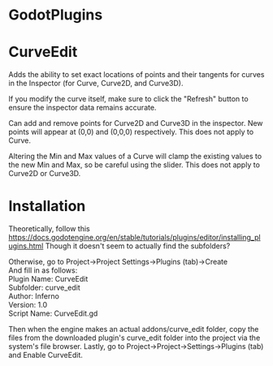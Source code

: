 # GodotPlugins

# CurveEdit
Adds the ability to set exact locations of points and their tangents for curves in the Inspector (for Curve, Curve2D, and Curve3D).

If you modify the curve itself, make sure to click the "Refresh" button to ensure the inspector data remains accurate.

Can add and remove points for Curve2D and Curve3D in the inspector. New points will appear at (0,0) and (0,0,0) respectively.
This does not apply to Curve.

Altering the Min and Max values of a Curve will clamp the existing values to the new Min and Max, so be careful using the slider.
This does not apply to Curve2D or Curve3D.

# Installation
Theoretically, follow this https://docs.godotengine.org/en/stable/tutorials/plugins/editor/installing_plugins.html
Though it doesn't seem to actually find the subfolders?

Otherwise, go to Project->Project Settings->Plugins (tab)->Create <br/>
And fill in as follows: <br/>
Plugin Name: CurveEdit <br/>
Subfolder: curve_edit <br/>
Author: Inferno <br/>
Version: 1.0 <br/>
Script Name: CurveEdit.gd <br/>

Then when the engine makes an actual addons/curve_edit folder, copy the files from the downloaded plugin's curve_edit folder into the project via the system's file browser.
Lastly, go to Project->Project->Settings->Plugins (tab) and Enable CurveEdit.